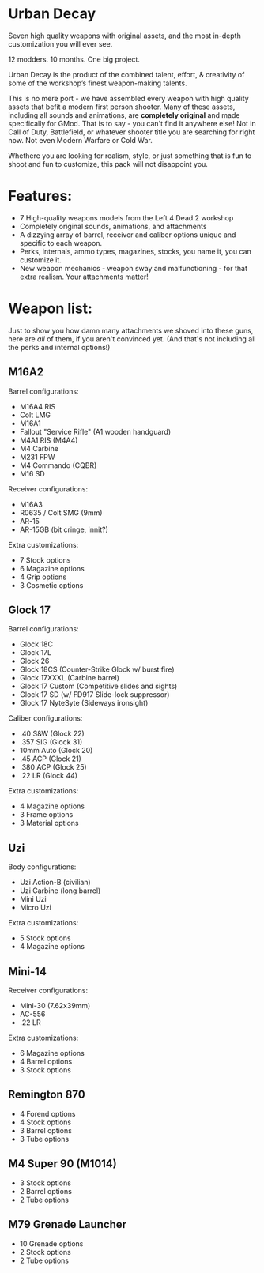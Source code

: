 # Urban Decay

Seven high quality weapons with original assets, and the most in-depth customization you will ever see.

12 modders. 10 months. One big project.

Urban Decay is the product of the combined talent, effort, & creativity of some of the workshop’s finest weapon-making talents.

This is no mere port - we have assembled every weapon with high quality assets that befit a modern first person shooter. Many of these assets, including all sounds and animations, are **completely original** and made specifically for GMod. That is to say - you can't find it anywhere else! Not in Call of Duty, Battlefield, or whatever shooter title you are searching for right now. Not even Modern Warfare or Cold War.

Whethere you are looking for realism, style, or just something that is fun to shoot and fun to customize, this pack will not disappoint you.

# Features:
- 7 High-quality weapons models from the Left 4 Dead 2 workshop
- Completely original sounds, animations, and attachments
- A dizzying array of barrel, receiver and caliber options unique and specific to each weapon.
- Perks, internals, ammo types, magazines, stocks, you name it, you can customize it.
- New weapon mechanics - weapon sway and malfunctioning - for that extra realism. Your attachments matter!

# Weapon list:
Just to show you how damn many attachments we shoved into these guns, here are *all* of them, if you aren't convinced yet. (And that's not including all the perks and internal options!)

## M16A2
Barrel configurations:
- M16A4 RIS
- Colt LMG
- M16A1
- Fallout "Service Rifle" (A1 wooden handguard)
- M4A1 RIS (M4A4)
- M4 Carbine
- M231 FPW
- M4 Commando (CQBR)
- M16 SD

Receiver configurations:
- M16A3
- R0635 / Colt SMG (9mm)
- AR-15
- AR-15GB (bit cringe, innit?)

Extra customizations:
- 7 Stock options
- 6 Magazine options
- 4 Grip options
- 3 Cosmetic options

## Glock 17
Barrel configurations:
- Glock 18C
- Glock 17L
- Glock 26
- Glock 18CS (Counter-Strike Glock w/ burst fire)
- Glock 17XXXL (Carbine barrel)
- Glock 17 Custom (Competitive slides and sights)
- Glock 17 SD (w/ FD917 Slide-lock suppressor)
- Glock 17 NyteSyte (Sideways ironsight)

Caliber configurations:
- .40 S&W (Glock 22)
- .357 SIG (Glock 31)
- 10mm Auto (Glock 20)
- .45 ACP (Glock 21)
- .380 ACP (Glock 25)
- .22 LR (Glock 44)

Extra customizations:
- 4 Magazine options
- 3 Frame options
- 3 Material options

## Uzi
Body configurations:
- Uzi Action-B (civilian)
- Uzi Carbine (long barrel)
- Mini Uzi
- Micro Uzi

Extra customizations:
- 5 Stock options
- 4 Magazine options

## Mini-14
Receiver configurations:
- Mini-30 (7.62x39mm)
- AC-556
- .22 LR

Extra customizations:
- 6 Magazine options
- 4 Barrel options
- 3 Stock options

## Remington 870
- 4 Forend options
- 4 Stock options
- 3 Barrel options
- 3 Tube options

## M4 Super 90 (M1014)
- 3 Stock options
- 2 Barrel options
- 2 Tube options

## M79 Grenade Launcher
- 10 Grenade options
- 2 Stock options
- 2 Tube options